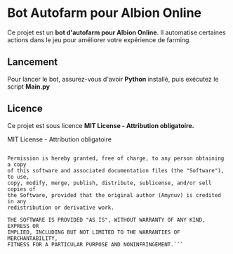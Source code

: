 # Bot Autofarm pour Albion Online

Ce projet est un **bot d'autofarm pour Albion Online**. Il automatise certaines actions dans le jeu pour améliorer votre expérience de farming.

## Lancement

Pour lancer le bot, assurez-vous d'avoir **Python** installé, puis exécutez le script **Main.py**


## Licence

Ce projet est sous licence **MIT License - Attribution obligatoire.**


MIT License - Attribution obligatoire

```Copyright (c) 2025 Amynuv

Permission is hereby granted, free of charge, to any person obtaining a copy
of this software and associated documentation files (the "Software"), to use,
copy, modify, merge, publish, distribute, sublicense, and/or sell copies of
the Software, provided that the original author (Amynuv) is credited in any
redistribution or derivative work.

THE SOFTWARE IS PROVIDED "AS IS", WITHOUT WARRANTY OF ANY KIND, EXPRESS OR
IMPLIED, INCLUDING BUT NOT LIMITED TO THE WARRANTIES OF MERCHANTABILITY,
FITNESS FOR A PARTICULAR PURPOSE AND NONINFRINGEMENT.```
